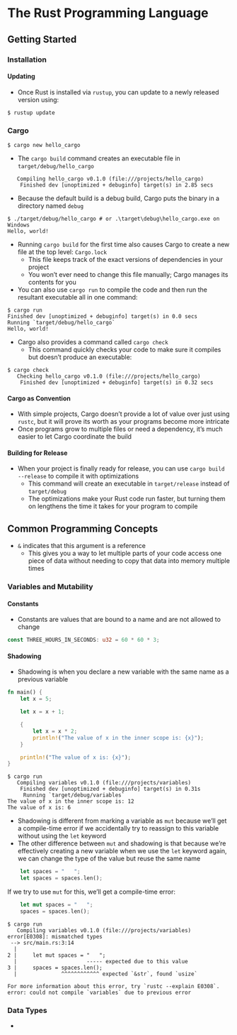 # The Rust Programming Language

## Getting Started

### Installation

#### Updating

- Once Rust is installed via `rustup`, you can update to a newly released version using:

```
$ rustup update
```

### Cargo

```
$ cargo new hello_cargo
```

- The `cargo build` command creates an executable file in `target/debug/hello_cargo`

```$ cargo build
   Compiling hello_cargo v0.1.0 (file:///projects/hello_cargo)
    Finished dev [unoptimized + debuginfo] target(s) in 2.85 secs
```

- Because the default build is a debug build, Cargo puts the binary in a directory named `debug`

```
$ ./target/debug/hello_cargo # or .\target\debug\hello_cargo.exe on Windows
Hello, world!
```

- Running `cargo build` for the first time also causes Cargo to create a new file at the top level: `Cargo.lock`
  - This file keeps track of the exact versions of dependencies in your project
  - You won’t ever need to change this file manually; Cargo manages its contents for you
- You can also use `cargo run` to compile the code and then run the resultant executable all in one command:

```
$ cargo run
Finished dev [unoptimized + debuginfo] target(s) in 0.0 secs
Running `target/debug/hello_cargo`
Hello, world!
```

- Cargo also provides a command called `cargo check`
  - This command quickly checks your code to make sure it compiles but doesn’t produce an executable:

```
$ cargo check
   Checking hello_cargo v0.1.0 (file:///projects/hello_cargo)
    Finished dev [unoptimized + debuginfo] target(s) in 0.32 secs
```

#### Cargo as Convention

- With simple projects, Cargo doesn’t provide a lot of value over just using `rustc`, but it will prove its worth as your programs become more intricate
- Once programs grow to multiple files or need a dependency, it’s much easier to let Cargo coordinate the build

#### Building for Release

- When your project is finally ready for release, you can use `cargo build --release` to compile it with optimizations
  - This command will create an executable in `target/release` instead of `target/debug`
  - The optimizations make your Rust code run faster, but turning them on lengthens the time it takes for your program to compile

## Common Programming Concepts

- `&` indicates that this argument is a reference
  - This gives you a way to let multiple parts of your code access one piece of data without needing to copy that data into memory multiple times

### Variables and Mutability

#### Constants

- Constants are values that are bound to a name and are not allowed to change

```rust
const THREE_HOURS_IN_SECONDS: u32 = 60 * 60 * 3;
```

#### Shadowing

- Shadowing is when you declare a new variable with the same name as a previous variable

```rust
fn main() {
    let x = 5;

    let x = x + 1;

    {
        let x = x * 2;
        println!("The value of x in the inner scope is: {x}");
    }

    println!("The value of x is: {x}");
}
```

```
$ cargo run
   Compiling variables v0.1.0 (file:///projects/variables)
    Finished dev [unoptimized + debuginfo] target(s) in 0.31s
     Running `target/debug/variables`
The value of x in the inner scope is: 12
The value of x is: 6
```

- Shadowing is different from marking a variable as `mut` because we’ll get a compile-time error if we accidentally try to reassign to this variable without using the `let` keyword
- The other difference between `mut` and shadowing is that because we’re effectively creating a new variable when we use the `let` keyword again, we can change the type of the value but reuse the same name

```rust
    let spaces = "   ";
    let spaces = spaces.len();
```

If we try to use `mut` for this, we’ll get a compile-time error:

```rust
    let mut spaces = "   ";
    spaces = spaces.len();
```

```
$ cargo run
   Compiling variables v0.1.0 (file:///projects/variables)
error[E0308]: mismatched types
 --> src/main.rs:3:14
  |
2 |     let mut spaces = "   ";
  |                      ----- expected due to this value
3 |     spaces = spaces.len();
  |              ^^^^^^^^^^^^ expected `&str`, found `usize`

For more information about this error, try `rustc --explain E0308`.
error: could not compile `variables` due to previous error

```

### Data Types

-
